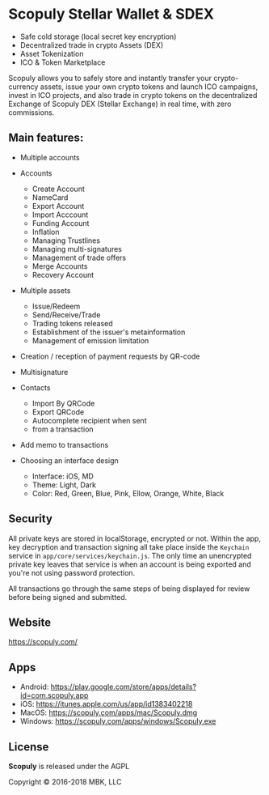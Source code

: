 # Scopuly Stellar Wallet & SDEX

- Safe cold storage (local secret key encryption)
- Decentralized trade in crypto Assets (DEX)
- Asset Tokenization
- ICO & Token Marketplace

Scopuly allows you to safely store and instantly transfer your crypto-currency assets, issue your own crypto tokens and launch ICO campaigns, invest in ICO projects, and also trade in crypto tokens on the decentralized Exchange of Scopuly DEX (Stellar Exchange) in real time, with zero commissions.

## Main features:

* Multiple accounts

* Accounts
  * Create Account
  * NameCard
  * Export Account
  * Import Acccount
  * Funding Account
  * Inflation
  * Managing Trustlines
  * Managing multi-signatures
  * Management of trade offers
  * Merge Accounts
  * Recovery Account
  
* Multiple assets
  * Issue/Redeem
  * Send/Receive/Trade
  * Trading tokens released
  * Establishment of the issuer's metainformation
  * Management of emission limitation

* Creation / reception of payment requests by QR-code

* Multisignature

* Contacts
  * Import By QRCode
  * Export QRCode
  * Autocomplete recipient when sent
  * from a transaction

* Add memo to transactions
    
* Choosing an interface design
  * Interface: iOS, MD
  * Theme: Light, Dark
  * Color: Red, Green, Blue, Pink, Ellow, Orange, White, Black


## Security

All private keys are stored in localStorage, encrypted or not. Within the app, key decryption and transaction signing all take place inside the `Keychain` service in `app/core/services/keychain.js`. The only time an unencrypted private key leaves that service is when an account is being exported and you're not using password protection.

All transactions go through the same steps of being displayed for review before being signed and submitted.

## Website 
https://scopuly.com/

## Apps
  * Android: https://play.google.com/store/apps/details?id=com.scopuly.app
  * iOS: https://itunes.apple.com/us/app/id1383402218
  * MacOS: https://scopuly.com/apps/mac/Scopuly.dmg
  * Windows: https://scopuly.com/apps/windows/Scopuly.exe
  
## License

**Scopuly** is released under the AGPL

Copyright &copy; 2016-2018 MBK, LLC
